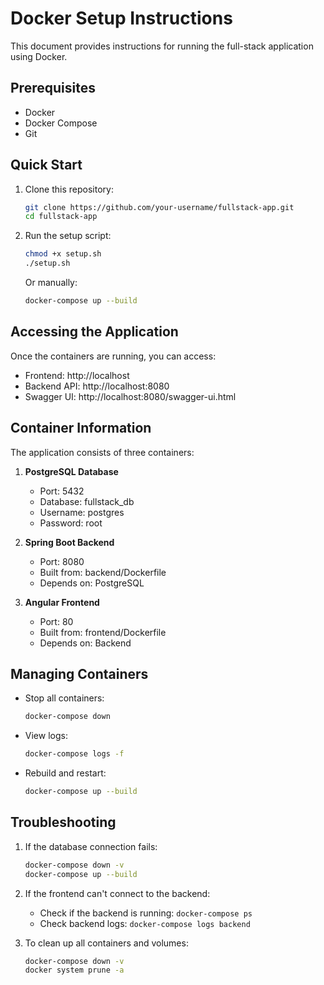 # Docker Setup Instructions

This document provides instructions for running the full-stack application using Docker.

## Prerequisites

- Docker
- Docker Compose
- Git

## Quick Start

1. Clone this repository:
   ```bash
   git clone https://github.com/your-username/fullstack-app.git
   cd fullstack-app
   ```

2. Run the setup script:
   ```bash
   chmod +x setup.sh
   ./setup.sh
   ```

   Or manually:
   ```bash
   docker-compose up --build
   ```

## Accessing the Application

Once the containers are running, you can access:
- Frontend: http://localhost
- Backend API: http://localhost:8080
- Swagger UI: http://localhost:8080/swagger-ui.html

## Container Information

The application consists of three containers:

1. **PostgreSQL Database**
   - Port: 5432
   - Database: fullstack_db
   - Username: postgres
   - Password: root

2. **Spring Boot Backend**
   - Port: 8080
   - Built from: backend/Dockerfile
   - Depends on: PostgreSQL

3. **Angular Frontend**
   - Port: 80
   - Built from: frontend/Dockerfile
   - Depends on: Backend

## Managing Containers

- Stop all containers:
  ```bash
  docker-compose down
  ```

- View logs:
  ```bash
  docker-compose logs -f
  ```

- Rebuild and restart:
  ```bash
  docker-compose up --build
  ```

## Troubleshooting

1. If the database connection fails:
   ```bash
   docker-compose down -v
   docker-compose up --build
   ```

2. If the frontend can't connect to the backend:
   - Check if the backend is running: `docker-compose ps`
   - Check backend logs: `docker-compose logs backend`

3. To clean up all containers and volumes:
   ```bash
   docker-compose down -v
   docker system prune -a
   ``` 